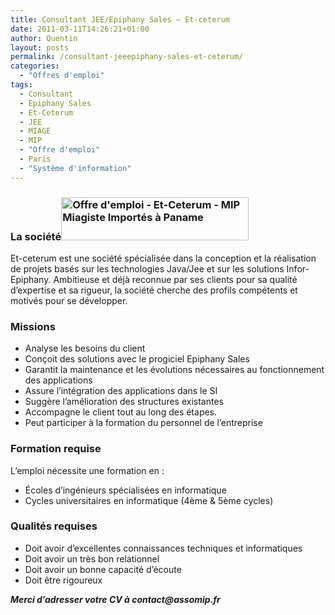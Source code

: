 ```yaml
---
title: Consultant JEE/Epiphany Sales – Et-ceterum
date: 2011-03-11T14:26:21+01:00
author: Quentin
layout: posts
permalink: /consultant-jeeepiphany-sales-et-ceterum/
categories:
  - "Offres d'emploi"
tags:
  - Consultant
  - Epiphany Sales
  - Et-Ceterum
  - JEE
  - MIAGE
  - MIP
  - "Offre d'emploi"
  - Paris
  - "Système d'information"
---
```

### La société<img src="/assets/uploads/2011/03/Logo-300x69.jpg" alt="Offre d&#039;emploi - Et-Ceterum - MIP Miagiste Importés à Paname" title="Et-Ceterum" width="300" height="69" class="alignright size-medium wp-image-394" />

Et-ceterum est une société spécialisée dans la conception et la réalisation de projets basés sur les technologies Java/Jee et sur les solutions Infor-Epiphany. Ambitieuse et déjà reconnue par ses clients pour sa qualité d&#8217;expertise et sa rigueur, la société cherche des profils compétents et motivés pour se développer.

### Missions

  * Analyse les besoins du client
  * Conçoit des solutions avec le progiciel Epiphany Sales
  * Garantit la maintenance et les évolutions nécessaires au fonctionnement des applications
  * Assure l&#8217;intégration des applications dans le SI
  * Suggère l&#8217;amélioration des structures existantes
  * Accompagne le client tout au long des étapes.
  * Peut participer à la formation du personnel de l&#8217;entreprise

### Formation requise

L&#8217;emploi nécessite une formation en :

  * Écoles d&#8217;ingénieurs spécialisées en informatique
  * Cycles universitaires en informatique (4ème & 5ème cycles)

### Qualités requises

  * Doit avoir d&#8217;excellentes connaissances techniques et informatiques
  * Doit avoir un très bon relationnel
  * Doit avoir un bonne capacité d&#8217;écoute
  * Doit être rigoureux

**_Merci d’adresser votre CV à contact@assomip.fr_**
